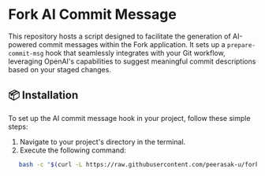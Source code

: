 # Fork AI Commit Message

This repository hosts a script designed to facilitate the generation of AI-powered commit messages within the Fork application. It sets up a `prepare-commit-msg` hook that seamlessly integrates with your Git workflow, leveraging OpenAI's capabilities to suggest meaningful commit descriptions based on your staged changes.

## 📦 Installation
To set up the AI commit message hook in your project, follow these simple steps:

1. Navigate to your project's directory in the terminal.
2. Execute the following command:
```bash
   bash -c "$(curl -L https://raw.githubusercontent.com/peerasak-u/fork-ai-commit-msg/main/install.sh)"
```